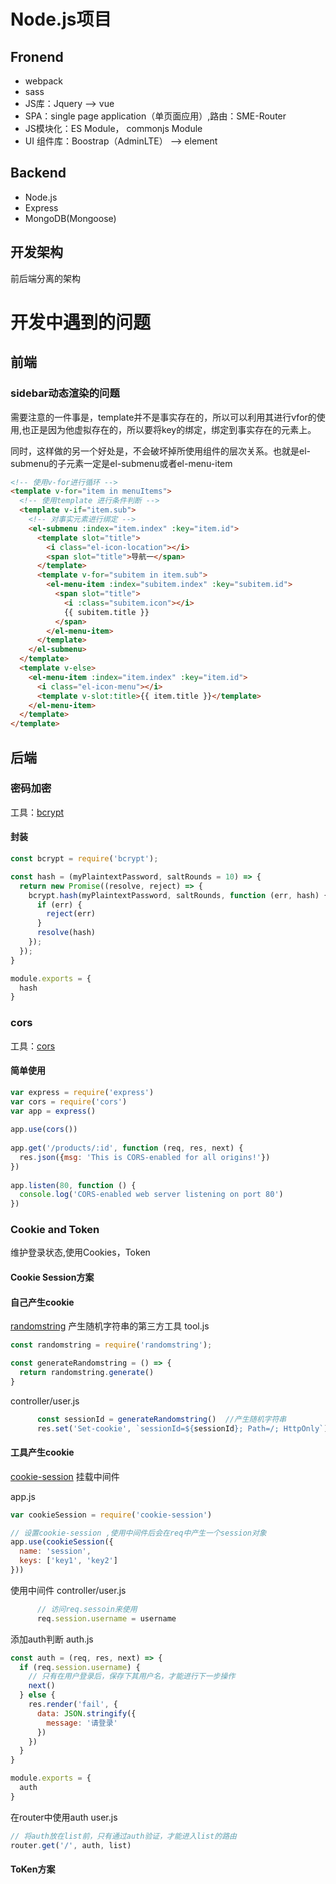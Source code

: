 # Node.js项目
## Fronend
+ webpack
+ sass
+ JS库：Jquery --> vue
+ SPA：single page application（单页面应用）,路由：SME-Router
+ JS模块化：ES Module， commonjs Module
+ UI 组件库：Boostrap（AdminLTE） --> element

## Backend
+ Node.js
+ Express
+ MongoDB(Mongoose)
## 开发架构
前后端分离的架构
# 开发中遇到的问题
## 前端
### sidebar动态渲染的问题
需要注意的一件事是，template并不是事实存在的，所以可以利用其进行vfor的使用,也正是因为他虚拟存在的，所以要将key的绑定，绑定到事实存在的元素上。

同时，这样做的另一个好处是，不会破坏掉所使用组件的层次关系。也就是el-submenu的子元素一定是el-submenu或者el-menu-item
``` html
<!-- 使用v-for进行循环 -->
<template v-for="item in menuItems">
  <!-- 使用template 进行条件判断 -->
  <template v-if="item.sub">
    <!-- 对事实元素进行绑定 -->
    <el-submenu :index="item.index" :key="item.id">
      <template slot="title">
        <i class="el-icon-location"></i>
        <span slot="title">导航一</span>
      </template>
      <template v-for="subitem in item.sub">
        <el-menu-item :index="subitem.index" :key="subitem.id">
          <span slot="title">
            <i :class="subitem.icon"></i>
            {{ subitem.title }}
          </span>
        </el-menu-item>
      </template>
    </el-submenu>
  </template>
  <template v-else>
    <el-menu-item :index="item.index" :key="item.id">
      <i class="el-icon-menu"></i>
      <template v-slot:title>{{ item.title }}</template>
    </el-menu-item>
  </template>
</template>
```
## 后端
### 密码加密
工具：[bcrypt](https://www.npmjs.com/package/bcrypt)
#### 封装
``` js
const bcrypt = require('bcrypt');

const hash = (myPlaintextPassword, saltRounds = 10) => {
  return new Promise((resolve, reject) => {
    bcrypt.hash(myPlaintextPassword, saltRounds, function (err, hash) {
      if (err) {
        reject(err)
      }
      resolve(hash)
    });
  });
}

module.exports = {
  hash
}
```
### cors
工具：[cors](https://www.npmjs.com/package/cors)
#### 简单使用
``` js
var express = require('express')
var cors = require('cors')
var app = express()
 
app.use(cors())
 
app.get('/products/:id', function (req, res, next) {
  res.json({msg: 'This is CORS-enabled for all origins!'})
})
 
app.listen(80, function () {
  console.log('CORS-enabled web server listening on port 80')
})
```
### Cookie and Token
维护登录状态,使用Cookies，Token

#### Cookie Session方案
#### 自己产生cookie
[randomstring](https://www.npmjs.com/package/randomstring)
产生随机字符串的第三方工具 tool.js
``` js
const randomstring = require('randomstring');

const generateRandomstring = () => {
  return randomstring.generate()
}
```
controller/user.js
``` js
      const sessionId = generateRandomstring()  //产生随机字符串
      res.set('Set-cookie', `sessionId=${sessionId}; Path=/; HttpOnly`) //设置cookie
```
#### 工具产生cookie
[cookie-session](https://www.npmjs.com/package/cookie-session) 挂载中间件

app.js
``` js
var cookieSession = require('cookie-session')

// 设置cookie-session ,使用中间件后会在req中产生一个session对象
app.use(cookieSession({
  name: 'session',
  keys: ['key1', 'key2']
}))
```
使用中间件 controller/user.js
``` js
      // 访问req.sessoin来使用
      req.session.username = username
```
添加auth判断  auth.js
``` js
const auth = (req, res, next) => {
  if (req.session.username) {
    // 只有在用户登录后，保存下其用户名，才能进行下一步操作
    next()
  } else {
    res.render('fail', {
      data: JSON.stringify({
        message: '请登录'
      })
    })
  }
}

module.exports = {
  auth
}
```
在router中使用auth user.js
``` js
// 将auth放在list前，只有通过auth验证，才能进入list的路由
router.get('/', auth, list)
```
#### ToKen方案